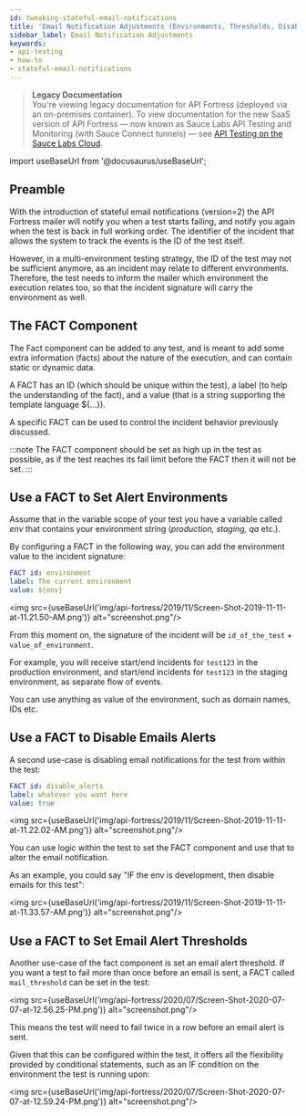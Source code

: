 ```yaml
---
id: tweaking-stateful-email-notifications
title: 'Email Notification Adjustments (Environments, Thresholds, Disable)'
sidebar_label: Email Notification Adjustments
keywords:
- api-testing
- how-to
- stateful-email-notifications
---
```


<head>
  <meta name="robots" content="noindex" />
</head>

> **Legacy Documentation**<br/>You're viewing legacy documentation for API Fortress (deployed via an on-premises container). To view documentation for the new SaaS version of API Fortress &#8212; now known as Sauce Labs API Testing and Monitoring (with Sauce Connect tunnels) &#8212; see [API Testing on the Sauce Labs Cloud](/api-testing/).

import useBaseUrl from '@docusaurus/useBaseUrl';

## Preamble

With the introduction of stateful email notifications (version=2) the API Fortress mailer will notify you when a test starts failing, and notify you again when the test is back in full working order. The identifier of the incident that allows the system to track the events is the ID of the test itself.

However, in a multi-environment testing strategy, the ID of the test may not be sufficient anymore, as an incident may relate to different environments. Therefore, the test needs to inform the mailer which environment the execution relates too, so that the incident signature will carry the environment as well.

## The FACT Component

The Fact component can be added to any test, and is meant to add some extra information (facts) about the nature of the execution, and can contain static or dynamic data.

A FACT has an ID (which should be unique within the test), a label (to help the understanding of the fact), and a value (that is a string supporting the template language ${...}).

A specific FACT can be used to control the incident behavior previously discussed.

:::note
The FACT component should be set as high up in the test as possible, as if the test reaches its fail limit before the FACT then it will not be set.
:::

## Use a FACT to Set Alert Environments

Assume that in the variable scope of your test you have a variable called _env_ that contains your environment string (_production, staging, qa_ etc.).

By configuring a FACT in the following way, you can add the environment value to the incident signature:

```yaml
FACT id: environment
label: The current environment
value: ${env}
```

<img src={useBaseUrl('img/api-fortress/2019/11/Screen-Shot-2019-11-11-at-11.21.50-AM.png')} alt="screenshot.png"/>

From this moment on, the signature of the incident will be `id_of_the_test` + `value_of_environment`.

For example, you will receive start/end incidents for `test123` in the production environment, and start/end incidents for `test123` in the staging environment, as separate flow of events.

You can use anything as value of the environment, such as domain names, IDs etc.

## Use a FACT to Disable Emails Alerts

A second use-case is disabling email notifications for the test from within the test:

```yaml
FACT id: disable_alerts
label: whatever you want here
value: true
```

<img src={useBaseUrl('img/api-fortress/2019/11/Screen-Shot-2019-11-11-at-11.22.02-AM.png')} alt="screenshot.png"/>

You can use logic within the test to set the FACT component and use that to alter the email notification.

As an example, you could say "IF the env is development, then disable emails for this test":

<img src={useBaseUrl('img/api-fortress/2019/11/Screen-Shot-2019-11-11-at-11.33.57-AM.png')} alt="screenshot.png"/>

## Use a FACT to Set Email Alert Thresholds

Another use-case of the fact component is set an email alert threshold. If you want a test to fail more than once before an email is sent, a FACT called `mail_threshold` can be set in the test:

<img src={useBaseUrl('img/api-fortress/2020/07/Screen-Shot-2020-07-07-at-12.56.25-PM.png')} alt="screenshot.png"/>

This means the test will need to fail twice in a row before an email alert is sent.

Given that this can be configured within the test, it offers all the flexibility provided by conditional statements, such as an IF condition on the environment the test is running upon:

<img src={useBaseUrl('img/api-fortress/2020/07/Screen-Shot-2020-07-07-at-12.59.24-PM.png')} alt="screenshot.png"/>
